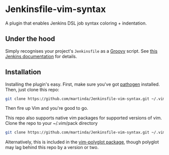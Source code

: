 # Jenkinsfile-vim-syntax
A plugin that enables Jenkins DSL job syntax coloring + indentation.

## Under the hood
Simply recognises your project's `Jenkinsfile` as a [Groovy](http://groovy-lang.org/) script.
See [this Jenkins documentation](https://jenkins.io/doc/book/pipeline/jenkinsfile/) for details.

## Installation
Installing the plugin's easy.
First, make sure you've got [pathogen](https://github.com/tpope/vim-pathogen) installed.
Then, just clone this repo:

```bash
git clone https://github.com/martinda/Jenkinsfile-vim-syntax.git ~/.vim/bundle/Jenkinsfile-vim-syntax
```

Then fire up Vim and you're good to go.

This repo also supports native vim packages for supported versions of vim. Clone
the repo to your ~/.vim/pack directory

```bash
git clone https://github.com/martinda/Jenkinsfile-vim-syntax.git ~/.vim/pack/Jenkinsfile-vim-syntax
```

Alternatively, this is included in the [vim-polyglot package](https://github.com/sheerun/vim-polyglot),
though polyglot may lag behind this repo by a version or two.
